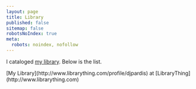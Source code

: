 ```yaml
---
layout: page
title: Library
published: false
sitemap: false
robotsNoIndex: true
meta:
  robots: noindex, nofollow
---
```


I cataloged [my library](http://www.librarything.com/profile/djpardis). Below is the list.

<div id="w41805178181a6b3007b38b3247e4a217"></div><script type="text/javascript" charset="UTF-8" src="https://www.librarything.com/widget_get.php?userid=djpardis&theID=w41805178181a6b3007b38b3247e4a217"></script><noscript>[My Library](http://www.librarything.com/profile/djpardis) at [LibraryThing](http://www.librarything.com)</noscript>
